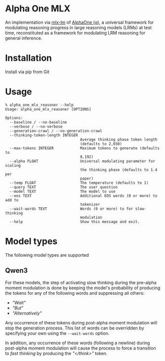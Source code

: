 # Alpha One MLX
An implementation via [mlx-lm](https://github.com/ml-explore/mlx-lm) of [AlphaOne (&alpha;)](https://alphaone-project.github.io/), a universal framework for modulating 
reasoning progress in large reasoning models (LRMs) at test time, reconstituted as a framework for modulating LRM reasoning for general inference.

# Installation
Install via pip from Git

# Usage
```commandline
% alpha_one_mlx_reasoner --help
Usage: alpha_one_mlx_reasoner [OPTIONS]

Options:
  --baseline / --no-baseline
  --verbose / --no-verbose
  --generation-crawl / --no-generation-crawl
  --thinking-token-length INTEGER
                                  Average thinking phase token length
                                  (defaults to 2,650)
  --max-tokens INTEGER            Maximum tokens to generate (defaults to
                                  8,192)
  --alpha FLOAT                   Universal modulating parameter for scaling
                                  the thinking phase (defaults to 1.4 per
                                  paper)
  --temp FLOAT                    The temperature (defaults to 1)
  --query TEXT                    The user question
  --model TEXT                    The model to use
  --eos TEXT                      Additional EOS words (0 or more) to add to
                                  tokenizer
  --wait-words TEXT               Words (0 or more) to for slow-thinking
                                  modulation
  --help                          Show this message and exit.
```

# Model types
The following model types are supported

## Qwen3
For these models, the step of activating slow thinking during the pre-alpha moment modulation is done by keeping the 
model's probability of producing the tokens for any of the following words and suppressing all others:
- _"Wait"_
- _"But"_
- _"Alternatively"_

Any occurrence of these tokens during post-alpha moment modulation will stop the generation process.  This list of words 
can be overridden by specifying your own using the `--wait-words` option.

In addition, any occurrence of these words (following a newline) during post-alpha moment modulation will cause the 
process to force a transition to *fast thinking* by producing the _"&lt;/think>"_ token.